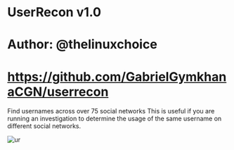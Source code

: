 # UserRecon v1.0
# Author: @thelinuxchoice
# https://github.com/GabrielGymkhanaCGN/userrecon

Find usernames across over 75 social networks
This is useful if you are running an investigation to determine the usage of the same username on different social networks.

![ur](https://user-images.githubusercontent.com/34893261/43992221-49d40f1c-9d52-11e8-8f58-24ae4aa11dd6.png)
